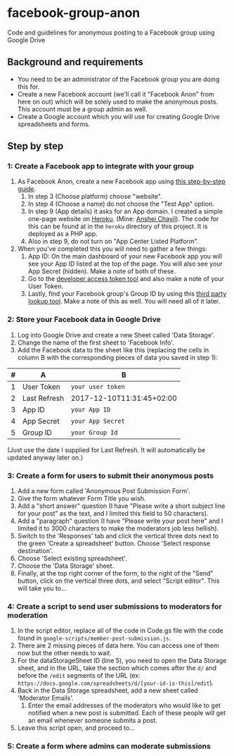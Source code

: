 # facebook-group-anon
Code and guidelines for anonymous posting to a Facebook group using Google Drive

## Background and requirements
* You need to be an administrator of the Facebook group you are doing this for.
* Create a new Facebook account (we'll call it "Facebook Anon" from here on out) which will be solely used to make the anonymous posts. This account must be a group admin as well.
* Create a Google account which you will use for creating Google Drive spreadsheets and forms.

## Step by step
### 1: Create a Facebook app to integrate with your group
1. As Facebook Anon, create a new Facebook app using [this step-by-step guide](https://www.popwebdesign.net/how-to-create-facebook-app.html). 
    1. In step 3 (Choose platform) choose "website".
    1. In step 4 (Choose a name) do not choose the "Test App" option.
    1. In step 9 (App details) it asks for an App domain. I created a simple one-page website on [Heroku](https://www.heroku.com/). (Mine: [Anshei Chayil](https://anshei-chayil-anon.herokuapp.com/)). The code for this can be found at in the `heroku` directory of this project. It is deployed as a PHP app.
    1. Also in step 9, do not turn on "App Center Listed Platform".
1. When you've completed this you will need to gather a few things:
    1. App ID: On the main dashboard of your new Facebook app you will see your App ID listed at the top of the page. You will also see your App Secret (hidden). Make a note of both of these. 
    1. Go to the [developer access token tool](https://developers.facebook.com/tools/accesstoken/) and also make a note of your User Token.
    1. Lastly, find your Facebook group's Group ID by using this [third party lookup tool](http://lookup-id.com/#). Make a note of this as well. You will need all of it later.
    
### 2: Store your Facebook data in Google Drive
1. Log into Google Drive and create a new Sheet called 'Data Storage'.
1. Change the name of the first sheet to 'Facebook Info'.
1. Add the Facebook data to the sheet like this (replacing the cells in column B with the corresponding pieces of data you saved in step 1): 

#|A | B
--- | --- | ---
1 | User Token | `your user token`
2 | Last Refresh | 2017-12-10T11:31:45+02:00
3 | App ID | `your App ID`
4 | App Secret | `your App Secret`
5 | Group ID | `your Group Id`
(Just use the date I supplied for Last Refresh. It will automatically be updated anyway later on.)

### 3: Create a form for users to submit their anonymous posts
1. Add a new form called 'Anonymous Post Submission Form'.
1. Give the form whatever Form Title you wish.
1. Add a "short answer" question (I have "Please write a short subject line for your post" as the text, and I limited this field to 50 characters).
1. Add a "paragraph" question (I have "Please write your post here" and I limited it to 3000 characters to make the moderators job less hellish).
1. Switch to the 'Responses' tab and click the vertical three dots next to the green 'Create a spreadsheet' button. Choose 'Select response destination'.
1. Choose 'Select existing spreadsheet'.
1. Choose the 'Data Storage' sheet.
1. Finally, at the top right corner of the form, to the right of the "Send" button, click on the vertical three dots, and select "Script editor". This will take you to...

### 4: Create a script to send user submissions to moderators for moderation
1. In the script editor, replace all of the code in Code.gs file with the code found in `google-scripts/member-post-submission.js`.
1. There are 2 missing pieces of data here. You can access one of them now but the other needs to wait.
1. For the dataStorageSheet ID (line 5), you need to open the Data Storage sheet, and in the URL, take the section which comes after the `d/` and before the `/edit` segments of the URL (ex: `https://docs.google.com/spreadsheets/d/[your-id-is-this]/edit`).
1. Back in the Data Storage spreadsheet, add a new sheet called 'Moderator Emails'.
    1. Enter the email addresses of the moderators who would like to get notified when a new post is submitted. Each of these people will get an email whenever someone submits a post.
1. Leave this script open, and proceed to... 

### 5: Create a form where admins can moderate submissions



















